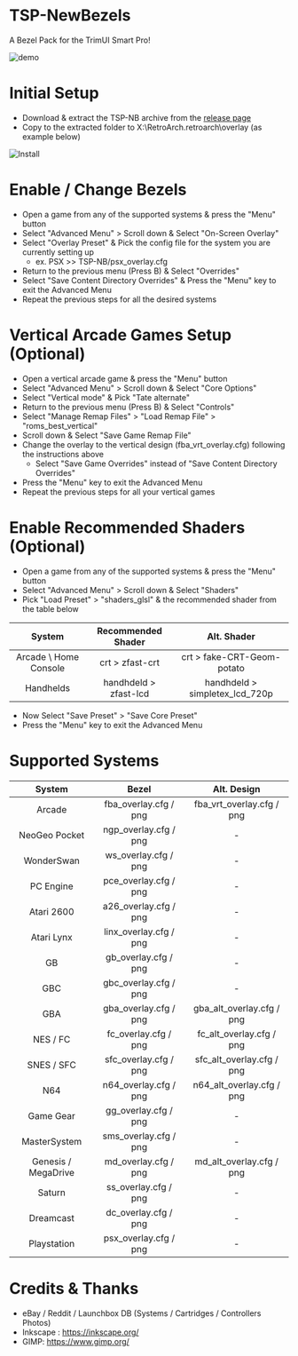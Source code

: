 # TSP-NewBezels

A Bezel Pack for the TrimUI Smart Pro!

![demo](https://github.com/acatone-git/TSP-NB/assets/67967964/7a5ba1ae-6588-47a7-93dc-82ff73f44c25)

# Initial Setup

- Download & extract the TSP-NB archive from the [release page](https://github.com/acatone-git/TSP-NB/releases)
- Copy to the extracted folder to X:\RetroArch\.retroarch\overlay (as example below)

![Install](https://github.com/acatone-git/TSP-NB/assets/67967964/bba418e3-60ce-4a89-ab68-1cfdaa39859d)

# Enable / Change Bezels

- Open a game from any of the supported systems & press the "Menu" button
- Select "Advanced Menu" > Scroll down & Select "On-Screen Overlay"
- Select "Overlay Preset" & Pick the config file for the system you are currently setting up
  - ex. PSX >> TSP-NB/psx_overlay.cfg
- Return to the previous menu (Press B) & Select "Overrides"
- Select "Save Content Directory Overrides" & Press the "Menu" key to exit the Advanced Menu
- Repeat the previous steps for all the desired systems

# Vertical Arcade Games Setup (Optional)

- Open a vertical arcade game & press the "Menu" button
- Select "Advanced Menu" > Scroll down & Select "Core Options"
- Select "Vertical mode" & Pick "Tate alternate"
- Return to the previous menu (Press B) & Select "Controls"
- Select "Manage Remap Files" > "Load Remap File" > "roms_best_vertical"
- Scroll down & Select "Save Game Remap File"
- Change the overlay to the vertical design (fba_vrt_overlay.cfg) following the instructions above
  - Select "Save Game Overrides" instead of "Save Content Directory Overrides"
- Press the "Menu" key to exit the Advanced Menu
- Repeat the previous steps for all your vertical games

# Enable Recommended Shaders (Optional)

- Open a game from any of the supported systems & press the "Menu" button
- Select "Advanced Menu" > Scroll down & Select "Shaders"
- Pick "Load Preset" > "shaders_glsl" & the recommended shader from the table below

| System | Recommended Shader | Alt. Shader |
|     :---:    |     :---:      |     :---:      |
| Arcade \ Home Console | crt > zfast-crt | crt > fake-CRT-Geom-potato |
| Handhelds | handhdeld > zfast-lcd | handhdeld > simpletex_lcd_720p |

- Now Select "Save Preset" > "Save Core Preset"
- Press the "Menu" key to exit the Advanced Menu

# Supported Systems

| System | Bezel | Alt. Design |
|     :---:    |     :---:      |     :---:      |
| Arcade | fba_overlay.cfg / png | fba_vrt_overlay.cfg / png |
| NeoGeo Pocket | ngp_overlay.cfg / png | - |
| WonderSwan | ws_overlay.cfg / png | - |
| PC Engine | pce_overlay.cfg / png | - |
| Atari 2600 | a26_overlay.cfg / png | - |
| Atari Lynx | linx_overlay.cfg / png | - |
| GB | gb_overlay.cfg / png | - |
| GBC | gbc_overlay.cfg / png | - |
| GBA | gba_overlay.cfg / png |  gba_alt_overlay.cfg / png |
| NES / FC | fc_overlay.cfg / png | fc_alt_overlay.cfg / png |
| SNES / SFC | sfc_overlay.cfg / png | sfc_alt_overlay.cfg / png |
| N64 | n64_overlay.cfg / png | n64_alt_overlay.cfg / png |
| Game Gear | gg_overlay.cfg / png | - |
| MasterSystem | sms_overlay.cfg / png | - |
| Genesis / MegaDrive | md_overlay.cfg / png | md_alt_overlay.cfg / png |
| Saturn | ss_overlay.cfg / png | - |
| Dreamcast | dc_overlay.cfg / png | - |
| Playstation | psx_overlay.cfg / png | - |

# Credits & Thanks

- eBay / Reddit / Launchbox DB (Systems / Cartridges / Controllers Photos)
- Inkscape : https://inkscape.org/
- GIMP: https://www.gimp.org/
